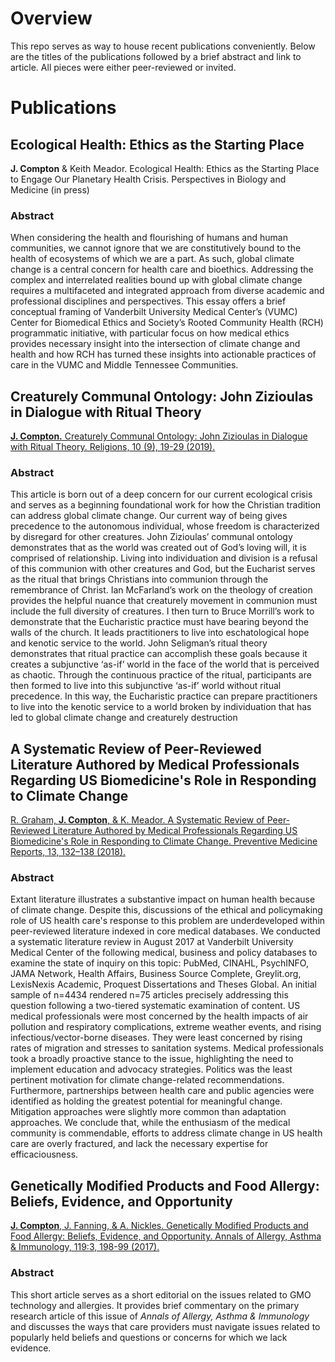 # Overview

This repo serves as  way to house recent publications conveniently. Below are the titles of the publications followed by a brief abstract and link to article. All pieces were either peer-reviewed or invited.

# Publications

## Ecological Health: Ethics as the Starting Place

**J. Compton** & Keith Meador. Ecological Health: Ethics as the Starting Place to Engage Our Planetary Health Crisis. Perspectives in Biology and Medicine (in press)

### Abstract

When considering the health and flourishing of humans and human communities, we cannot ignore that we are constitutively bound to the health of ecosystems of which we are a part. As such, global climate change is a central concern for health care and bioethics. Addressing the complex and interrelated realities bound up with global climate change requires a multifaceted and integrated approach from diverse academic and professional disciplines and perspectives. This essay offers a brief conceptual framing of Vanderbilt University Medical Center’s (VUMC) Center for Biomedical Ethics and Society’s Rooted Community Health (RCH) programmatic initiative, with particular focus on how medical ethics provides necessary insight into the intersection of climate change and health and how RCH has turned these insights into actionable practices of care in the VUMC and Middle Tennessee Communities.

## Creaturely Communal Ontology: John Zizioulas in Dialogue with Ritual Theory

[**J. Compton.** Creaturely Communal Ontology: John Zizioulas in Dialogue with Ritual Theory. Religions, 10 (9), 19-29 (2019).](https://www.mdpi.com/2077-1444/10/9/506)

### Abstract

This article is born out of a deep concern for our current ecological crisis and serves as a beginning foundational work for how the Christian tradition can address global climate change. Our current way of being gives precedence to the autonomous individual, whose freedom is characterized by disregard for other creatures. John Zizioulas’ communal ontology demonstrates that as the world was created out of God’s loving will, it is comprised of relationship. Living into individuation and division is a refusal of this communion with other creatures and God, but the Eucharist serves as the ritual that brings Christians into communion through the remembrance of Christ. Ian McFarland’s work on the theology of creation provides the helpful nuance that creaturely movement in communion must include the full diversity of creatures. I then turn to Bruce Morrill’s work to demonstrate that the Eucharistic practice must have bearing beyond the walls of the church. It leads practitioners to live into eschatological hope and kenotic service to the world. John Seligman’s ritual theory demonstrates that ritual practice can accomplish these goals because it creates a subjunctive ‘as-if’ world in the face of the world that is perceived as chaotic. Through the continuous practice of the ritual, participants are then formed to live into this subjunctive ‘as-if’ world without ritual precedence. In this way, the Eucharistic practice can prepare practitioners to live into the kenotic service to a world broken by individuation that has led to global climate change and creaturely destruction

## A Systematic Review of Peer-Reviewed Literature Authored by Medical Professionals Regarding US Biomedicine's Role in Responding to Climate Change

[R. Graham, **J. Compton**, & K. Meador. A Systematic Review of Peer-Reviewed Literature Authored by Medical Professionals Regarding US Biomedicine's Role in Responding to Climate Change. Preventive Medicine Reports, 13, 132–138 (2018).](https://www.ncbi.nlm.nih.gov/pmc/articles/PMC6299145/)

### Abstract

Extant literature illustrates a substantive impact on human health because of climate change. Despite this, discussions of the ethical and policymaking role of US health care's response to this problem are underdeveloped within peer-reviewed literature indexed in core medical databases. We conducted a systematic literature review in August 2017 at Vanderbilt University Medical Center of the following medical, business and policy databases to examine the state of inquiry on this topic: PubMed, CINAHL, PsychINFO, JAMA Network, Health Affairs, Business Source Complete, Greylit.org, LexisNexis Academic, Proquest Dissertations and Theses Global. An initial sample of n=4434 rendered n=75 articles precisely addressing this question following a two-tiered systematic examination of content. US medical professionals were most concerned by the health impacts of air pollution and respiratory complications, extreme weather events, and rising infectious/vector-borne diseases. They were least concerned by rising rates of migration and stresses to sanitation systems. Medical professionals took a broadly proactive stance to the issue, highlighting the need to implement education and advocacy strategies. Politics was the least pertinent motivation for climate change-related recommendations. Furthermore, partnerships between health care and public agencies were identified as holding the greatest potential for meaningful change. Mitigation approaches were slightly more common than adaptation approaches. We conclude that, while the enthusiasm of the medical community is commendable, efforts to address climate change in US health care are overly fractured, and lack the necessary expertise for efficaciousness.

## Genetically Modified Products and Food Allergy: Beliefs, Evidence, and Opportunity

[**J. Compton**, J. Fanning, & A. Nickles. Genetically Modified Products and Food Allergy: Beliefs, Evidence, and Opportunity. Annals of Allergy, Asthma & Immunology, 119:3, 198-99 (2017).](https://www.sciencedirect.com/science/article/pii/S1081120617305987?via%3Dihub)

### Abstract

This short article serves as a short editorial on the issues related to GMO technology and allergies. It provides brief commentary on the primary research article of this issue of *Annals of Allergy, Asthma & Immunology* and discusses the ways that care providers must navigate issues related to popularly held beliefs and questions or concerns for which we lack evidence.




